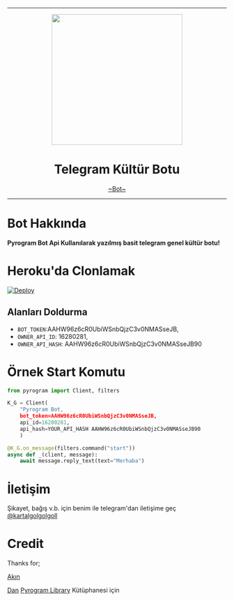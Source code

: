 
----

<div align="center">
  <img src="https://github.com/AkinYoungSoftware/TerigaliyanBot/raw/master/logo.png" width="300" height="300">
  <h1>Telegram Kültür Botu</h1>
</div>
<p align="center">
        <a href="https://telegram.dog/@terigaliyan_bot">~Bot~</a>
</p>

----

# Bot Hakkında
**Pyrogram Bot Api Kullanılarak yazılmış basit telegram genel kültür botu!**

# Heroku'da Clonlamak

[![Deploy](https://www.herokucdn.com/deploy/button.svg)](https://heroku.com/deploy?template=https://github.com/AkinYoungSoftware/TgEglenceBot)

## Alanları Doldurma
* ``BOT_TOKEN``:AAHW96z6cR0UbiWSnbQjzC3v0NMASseJB,
* ``OWNER_API_ID``: 16280281,
* ``OWNER_API_HASH``: AAHW96z6cR0UbiWSnbQjzC3v0NMASseJB90

# Örnek Start Komutu
```python
from pyrogram import Client, filters

K_G = Client(
    "Pyrogram Bot,
    bot_token=AAHW96z6cR0UbiWSnbQjzC3v0NMASseJB,
    api_id=16280281,
    api_hash=YOUR_API_HASH AAHW96z6cR0UbiWSnbQjzC3v0NMASseJB90
    )

@K_G.on_message(filters.command("start"))
async def _(client, message):
    await message.reply_text(text="Merhaba")
```

# İletişim
Şikayet, bağış v.b. için benim ile telegram'dan iletişime geç [@kartalgolgolgoll](https://t.me/kartalgolgolgoll])


# Credit
Thanks for;

[Akın](https://github.com/AkinYoungSoftware)

[Dan](https://telegram.dog/haskell) [Pyrogram Library](https://github.com/pyrogram/pyrogram) Kütüphanesi için
